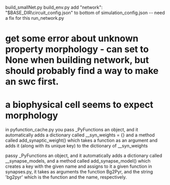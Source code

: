 build_smallNet.py
build_env.py
add "network": "$BASE_DIR\\circuit_config.json" to bottom of simulation_config.json -- need a fix for this
run_network.py
# get some error about unknown property morphology - can set to None when building network, but should probably find a way to make an swc first.
# a biophysical cell seems to expect morphology

in pyfunction_cache.py
you pass _PyFunctions an object, and it automatically adds a dictionary called __syn_weights = {} and a method called
add_synaptic_weight()
which takes a function as an argument and adds it (along with its unique key) to the dictionary of __syn_weights

passy _PyFunctions an object, and it automatically adds a dictionary called __synapse_models,
and a method called add_synapse_model()
 which creates a key with the given name and assigns to it a given function
 in synapses.py, it takes as arguments the function Bg2Pyr, 
 and the string 'bg2pyr' which is the function and the name, respectively.